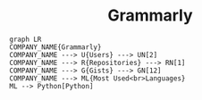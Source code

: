 <h1 align="center">Grammarly</h1>

```mermaid
graph LR
COMPANY_NAME{Grammarly}
COMPANY_NAME ---> U{Users} ---> UN[2]
COMPANY_NAME ---> R{Repositories} ---> RN[1]
COMPANY_NAME ---> G{Gists} ---> GN[12]
COMPANY_NAME ---> ML{Most Used<br>Languages}
ML --> Python[Python]
```
